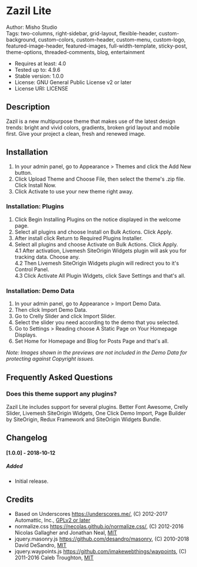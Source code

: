 # Zazil Lite

Author: Misho Studio  
Tags: two-columns, right-sidebar, grid-layout, flexible-header, custom-background, custom-colors, custom-header,
custom-menu, custom-logo, featured-image-header, featured-images, full-width-template, sticky-post, theme-options,
threaded-comments, blog, entertainment

- Requires at least: 4.0
- Tested up to: 4.9.6
- Stable version: 1.0.0
- License: GNU General Public License v2 or later
- License URI: LICENSE

## Description

Zazil is a new multipurpose theme that makes use of the latest design trends: bright and vivid colors,
gradients, broken grid layout and mobile first. Give your project a clean, fresh and renewed image.

## Installation

1. In your admin panel, go to Appearance > Themes and click the Add New button.
2. Click Upload Theme and Choose File, then select the theme's .zip file. Click Install Now.
3. Click Activate to use your new theme right away.

### Installation: Plugins

1. Click Begin Installing Plugins on the notice displayed in the welcome page.
2. Select all plugins and choose Install on Bulk Actions. Click Apply.
3. After install click Return to Required Plugins Installer.
4. Select all plugins and choose Activate on Bulk Actions. Click Apply.    
    4.1 After activation, Livemesh SiteOrigin Widgets plugin will ask you for tracking data. Choose any.    
    4.2 Then Livemesh SiteOrigin Widgets plugin will redirect you to it's Control Panel.    
    4.3 Click Activate All Plugin Widgets, click Save Settings and that's all.

### Installation: Demo Data

1. In your admin panel, go to Appearance > Import Demo Data.
2. Then click Import Demo Data.
3. Go to Crelly Slider and click Import Slider.
4. Select the slider you need according to the demo that you selected.
5. Go to Settings > Reading choose A Static Page on Your Homepage Displays.
6. Set Home for Homepage and Blog for Posts Page and that's all.

*Note: Images shown in the previews are not included in the Demo Data for protecting against Copyright issues.*

## Frequently Asked Questions

### Does this theme support any plugins?

Zazil Lite includes support for several plugins. Better Font Awesome, Crelly Slider, Livemesh SiteOrigin Widgets,
One Click Demo Import, Page Builder by SiteOrigin, Redux Framework and SiteOrigin Widgets Bundle.

## Changelog

#### [1.0.0] - 2018-10-12  
##### Added
- Initial release.

## Credits

- Based on Underscores https://underscores.me/, (C) 2012-2017 Automattic, Inc., [GPLv2 or later](https://www.gnu.org/licenses/gpl-2.0.html)
- normalize.css https://necolas.github.io/normalize.css/, (C) 2012-2016 Nicolas Gallagher and Jonathan Neal, [MIT](https://opensource.org/licenses/MIT)
- jquery.masonry.js https://github.com/desandro/masonry, (C) 2010-2018 David DeSandro, [MIT](https://opensource.org/licenses/MIT)
- jquery.waypoints.js https://github.com/imakewebthings/waypoints, (C) 2011-2016 Caleb Troughton, [MIT](https://opensource.org/licenses/MIT)